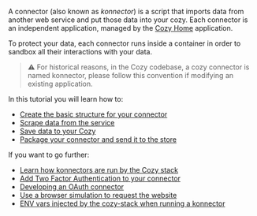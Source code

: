 A connector (also known as _konnector_) is a script that imports data from another web service and put those data into your cozy.
Each connector is an independent application, managed by the [Cozy Home][] application.

To protect your data, each connector runs inside a container in order to sandbox all their interactions with your data.

> ⚠️ For historical reasons, in the Cozy codebase, a cozy connector is named konnector, please follow this convention if modifying an existing application.

In this tutorial you will learn how to:

- [Create the basic structure for your connector](./getting-started.md)
- [Scrape data from the service](./scrape-data.md)
- [Save data to your Cozy](./save-data.md)
- [Package your connector and send it to the store](./packaging.md)

If you want to go further:

- [Learn how konnectors are run by the Cozy stack](./how-does-it-work.md)
- [Add Two Factor Authentication to your connector](./2fa.md)
- [Developing an OAuth connector](./oauth.md)
- [Use a browser simulation to request the website](./cozy-browser.md)
- [ENV vars injected by the cozy-stack when running a konnector](https://docs.cozy.io/en/cozy-stack/konnectors-workflow/#execute-the-konnector) 

[Cozy Home]: https://github.com/cozy/cozy-home
